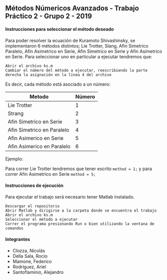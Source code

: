 ## Métodos Númericos Avanzados - Trabajo Práctico 2 - Grupo 2 - 2019

#### Instrucciones para seleccionar el método deseado

Para poder resolver la ecuación de Kuramoto Shivashinsky, se implementaron 6 métodos distintos; Lie Trotter, Slang, Afin Simetrico Paralelo, Afin Asimetrico en Serie, Afin Simetrico en Serie y Afin Asimetrico en Serie. Para seleccionar uno en particular a ejecutar tendremos que:

	Abrir el archivo ks.m
	Cambiar el número del método a ejecutar, reescribiendo la parte derecha la asignación en la línea 4 del archivo

Es decir, cada método está asociado a un número:

Metodo | Número
------------- | -------------
Lie Trotter | 1
Strang | 2
Afin Simetrico en Serie | 3
Afin Simetrico en Paralelo | 4
Afin Asimerico en Serie | 5
Afin Asimerico en Paralelo | 6

Ejemplo:

Para correr Lie Trotter tendremos que tener escrito
`method = 1;`
y para correr Afin Asimetrico en Serie
`method = 5;`

#### Instrucciones de ejecución

Para ejecutar el trabajo será necesario tener Matlab instalado.

	Descargar el repositorio
	Abrir Matlab y dirigirse a la carpeta donde se encuentra el trabajo
	Abrir el archivo ks.m
	Seleccionar el método a ejecutar
	Correr el programa presionando Run o bien utilizando la ventana de comandos

#### Integrantes
- Clozza, Nicolás
- Della Sala, Rocio
- Mamone, Federico
- Rodríguez, Ariel
- Santoflaminio, Alejandro
